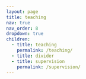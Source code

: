 ```yaml
---
layout: page
title: teaching
nav: true
nav_order: 8
dropdown: true
children:
  - title: teaching
    permalink: /teaching/
  - title: divider
  - title: supervision
    permalink: /supervision/
---
```

